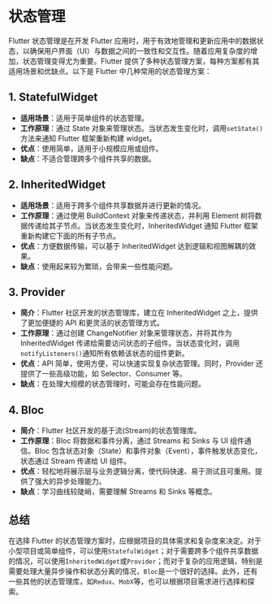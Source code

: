 # 状态管理

Flutter 状态管理是在开发 Flutter 应用时，用于有效地管理和更新应用中的数据状态，以确保用户界面（UI）与数据之间的一致性和交互性。随着应用复杂度的增加，状态管理变得尤为重要。Flutter 提供了多种状态管理方案，每种方案都有其适用场景和优缺点。以下是 Flutter 中几种常用的状态管理方案：

## 1. **StatefulWidget**

- **适用场景**：适用于简单组件的状态管理。
- **工作原理**：通过 State 对象来管理状态。当状态发生变化时，调用`setState()`方法来通知 Flutter 框架重新构建 widget。
- **优点**：使用简单，适用于小规模应用或组件。
- **缺点**：不适合管理跨多个组件共享的数据。

## 2. **InheritedWidget**

- **适用场景**：适用于跨多个组件共享数据并进行更新的情况。
- **工作原理**：通过使用 BuildContext 对象来传递状态，并利用 Element 树将数据传递给其子节点。当状态发生变化时，InheritedWidget 通知 Flutter 框架重新构建它下面的所有子节点。
- **优点**：方便数据传输，可以基于 InheritedWidget 达到逻辑和视图解耦的效果。
- **缺点**：使用起来较为繁琐，会带来一些性能问题。

## 3. **Provider**

- **简介**：Flutter 社区开发的状态管理库，建立在 InheritedWidget 之上，提供了更加便捷的 API 和更灵活的状态管理方式。
- **工作原理**：通过创建 ChangeNotifier 对象来管理状态，并将其作为 InheritedWidget 传递给需要访问状态的子组件。当状态变化时，调用`notifyListeners()`通知所有依赖该状态的组件更新。
- **优点**：API 简单，使用方便，可以快速实现复杂状态管理。同时，Provider 还提供了一些高级功能，如 Selector、Consumer 等。
- **缺点**：在处理大规模的状态管理时，可能会存在性能问题。

## 4. **Bloc**

- **简介**：Flutter 社区开发的基于流(Stream)的状态管理库。
- **工作原理**：Bloc 将数据和事件分离，通过 Streams 和 Sinks 与 UI 组件通信。Bloc 包含状态对象（State）和事件对象（Event），事件触发状态变化，状态通过 Stream 传递给 UI 组件。
- **优点**：轻松地将展示层与业务逻辑分离，使代码快速、易于测试且可重用。提供了强大的异步处理能力。
- **缺点**：学习曲线较陡峭，需要理解 Streams 和 Sinks 等概念。

## 总结

在选择 Flutter 的状态管理方案时，应根据项目的具体需求和复杂度来决定。对于小型项目或简单组件，可以使用`StatefulWidget`；对于需要跨多个组件共享数据的情况，可以使用`InheritedWidget`或`Provider`；而对于复杂的应用逻辑，特别是需要处理大量异步操作和状态分离的情况，`Bloc`是一个很好的选择。此外，还有一些其他的状态管理库，如`Redux`、`MobX`等，也可以根据项目需求进行选择和探索。
